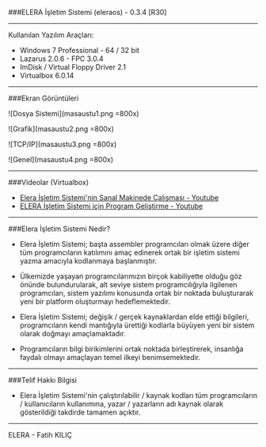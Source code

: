 ###ELERA İşletim Sistemi (eleraos) - 0.3.4 [R30]

---
Kullanılan Yazılım Araçları:

* Windows 7 Professional - 64 / 32 bit
* Lazarus 2.0.6 - FPC 3.0.4
* ImDisk / Virtual Floppy Driver 2.1
* Virtualbox 6.0.14

---
###Ekran Görüntüleri

![Dosya Sistemi](masaustu1.png =800x)

![Grafik](masaustu2.png =800x)

![TCP/IP](masaustu3.png =800x)

![Genel](masaustu4.png =800x)

---
###Videolar (Virtualbox)

* [Elera İşletim Sistemi'nin Sanal Makinede Çalışması - Youtube](http://www.youtube.com/watch?feature=player_embedded&v=coAzcwYqHuA)
* [ELERA İşletim Sistemi için Program Geliştirme - Youtube](
https://www.youtube.com/watch?v=13oYpeXDYbQ)

---
###Elera İşletim Sistemi Nedir?

* Elera İşletim Sistemi; başta assembler programcıları olmak üzere diğer tüm programcıların katılımını amaç edinerek ortak bir işletim sistemi yazma amacıyla kodlanmaya başlanmıştır.

* Ülkemizde yaşayan programcılarımızın birçok kabiliyette olduğu göz önünde bulundurularak, alt seviye sistem programcılığıyla ilgilenen programcıları, sistem yazılımı konusunda ortak bir noktada buluşturarak yeni bir platform oluşturmayı hedeflemektedir.

* Elera İşletim Sistemi; değişik / gerçek kaynaklardan elde ettiği bilgileri, programcıların kendi mantığıyla ürettiği kodlarla büyüyen yeni bir sistem olarak doğmayı amaçlamaktadır.

* Programcıların bilgi birikimlerini ortak noktada birleştirerek, insanlığa faydalı olmayı amaçlayan temel ilkeyi benimsemektedir.

---

###Telif Hakkı Bilgisi

* Elera İşletim Sistemi'nin çalıştırılabilir / kaynak kodları tüm programcıların / kullanıcıların kullanımına, yazar / yazarların adı kaynak olarak gösterildiği takdirde tamamen açıktır.

---

ELERA - Fatih KILIÇ